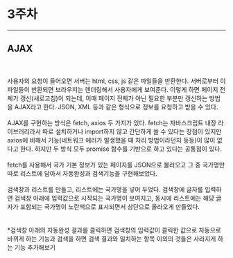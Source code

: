 # 3주차

---

## AJAX

<br>
<br>
사용자의 요청이 들어오면 서버는 html, css, js 같은 파일들을 반환한다. 서버로부터 이 파일들이 반환되면 브라우저는 렌더링해서 사용자에게 보여준다. 이렇게 하면 페이지 전체가 갱신(새로고침)이 되는데, 이때 페이지 전체가 아닌 필요한 부분만 갱신하는 방법을 AJAX라고 한다. JSON, XML 등과 같은 형식으로 정보를 요청하고 받을 수 있다.   <br> <br>
AJAX를 구현하는 방식은 fetch, axios 두 가지가 있다. fetch는 자바스크립트 내장 라이브러리라서 따로 설치하거나 import하지 않고 간단하게 쓸 수 있다는 장점이 있지만 axios에 비해서 기능(네트워크 에러가 발생했을 때 처리 방법이라던지 등등)이 많이 없다고 한다. 하지만 두 방식 모두 promise 함수를 기반으로 하고 있다는 공통점이 있다.     <br> <br>
fetch를 사용해서 국가 기본 정보가 있는 페이지를 JSON으로 불러오고 그 중 국가명만 따로 리스트에 담아서 자동완성과 검색기능을 구현해보았다.     <br> <br>
검색창과 리스트를 만들고, 리스트에는 국가명을 넣어 두었다. 검색창에 글자를 입력하면 검색창 아래에 입력값으로 시작되는 국가명이 보여지고, 동시에 리스트에는 해당 글자가 포함되는 국가명이 노란색으로 표시되면서 상단으로 올라오게 만들었다.     <br> <br> <br>
*검색창 아래의 자동완성 결과를 클릭하면 검색창의 입력값이 클릭한 값으로 자동으로 바뀌게 하는 기능과 검색을 하면 검색 결과와 일치하는 항목 이외의 것들은 사라지게 하는 기능 추가해보기
